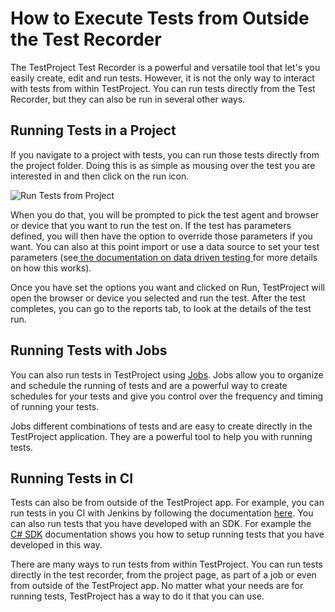 # How to Execute Tests from Outside the Test Recorder

The TestProject Test Recorder is a powerful and versatile tool that let's you easily create, edit and run tests. However, it is not the only way to interact with tests from within TestProject. You can run tests directly from the Test Recorder, but they can also be run in several other ways.

## Running Tests in a Project

If you navigate to a project with tests, you can run those tests directly from the project folder. Doing this is as simple as mousing over the test you are interested in and then click on the run icon.

![Run Tests from Project](<../.gitbook/assets/image (128) (1).png>)

When you do that, you will be prompted to pick the test agent and browser or device that you want to run the test on. If the test has parameters defined, you will then have the option to override those parameters if you want. You can also at this point import or use a data source to set your test parameters (see[ the documentation on data driven testing ](../schedule-and-run-tests/using-data-driven-jobs-in-testproject.md)for more details on how this works).

Once you have set the options you want and clicked on Run, TestProject will open the browser or device you selected and run the test. After the test completes, you can go to the reports tab, to look at the details of the test run.

## Running Tests with Jobs

You can also run tests in TestProject using [Jobs](../schedule-and-run-tests/create-and-schedule-jobs.md). Jobs allow you to organize and schedule the running of tests and are a powerful way to create schedules for your tests and give you control over the frequency and timing of running your tests.

Jobs different combinations of tests and are easy to create directly in the TestProject application. They are a powerful tool to help you with running tests.

## Running Tests in CI

Tests can also be from outside of the TestProject app. For example, you can run tests in you CI with Jenkins by following the documentation [here](../testproject-integrations/integration-with-jenkins.md). You can also run tests that you have developed with an SDK. For example the [C# SDK](broken-reference) documentation shows you how to setup running tests that you have developed in this way.&#x20;

There are many ways to run tests from within TestProject. You can run tests directly in the test recorder, from the project page, as part of a job or even from outside of the TestProject app. No matter what your needs are for running tests, TestProject has a way to do it that you can use.
